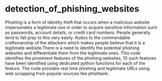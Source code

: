 # detection_of_phishing_websites
Phishing is a form of identity theft that occurs when a malicious website impersonates a legitimate one in order to acquire sensitive information such as passwords, account details, or credit card numbers. People generally tend to fall pray to this very easily. Kudos to the commendable craftsmanship of the attackers which makes people believe that it is a legitimate website.There is a need to identify the potential phishing websites and differentiate them from the legitimate ones.
This code identifies the prominent features of the phishing websites, 10 such features have been identified using dedicated python functions for each of the feature. The code provides real time phishing and legitimate URLs using web scrapping from popular sources like phishtank. 
